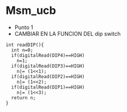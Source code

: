 # Msm_ucb
* Punto 1
* CAMBIAR EN LA FUNCION DEL dip switch
```
int readDIP(){
  int n=0;
  if(digitalRead(DIP4)==HIGH)
    n=1;
  if(digitalRead(DIP3)==HIGH)
    n|= (1<<1);
  if(digitalRead(DIP2)==HIGH)
    n|= (1<<2);
  if(digitalRead(DIP1)==HIGH)
    n|= (1<<3);
  return n;
}
```
